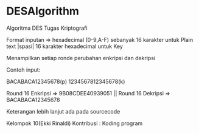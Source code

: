 # DESAlgorithm
Algoritma DES Tugas Kriptografi

Format inputan => hexadecimal (0-9,A-F) sebanyak 16 karakter untuk Plain text |spasi| 16 karakter hexadecimal untuk Key

Menampilkan setiap ronde perubahan enkripsi dan dekripsi

Contoh input:

BACABACA12345678(p)  1234567812345678(k)

Round 16 Enkripsi => 9B08CDEE40939051 || Round 16 Dekripsi => BACABACA12345678

Keterangan lebih lanjut ada pada sourcecode

Kelompok 10(Ekki Rinaldi)
Kontribusi : Koding program
